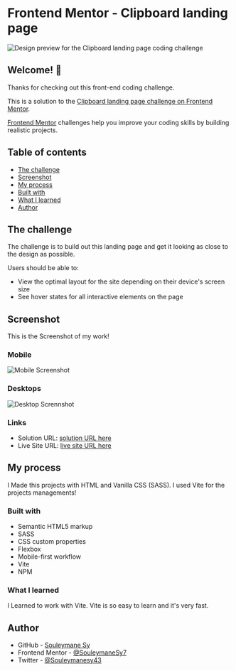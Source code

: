 # Frontend Mentor - Clipboard landing page

![Design preview for the Clipboard landing page coding challenge](./public/design/desktop-preview.jpg)

## Welcome! 👋

Thanks for checking out this front-end coding challenge.

This is a solution to the [Clipboard landing page challenge on Frontend Mentor](https://www.frontendmentor.io/challenges/clipboard-landing-page-5cc9bccd6c4c91111378ecb9).

[Frontend Mentor](https://www.frontendmentor.io) challenges help you improve your coding skills by building realistic projects.

## Table of contents

- [The challenge](#the-challenge)
- [Screenshot](#screenshot)
- [My process](#my-process)
- [Built with](#built-with)
- [What I learned](#what-i-learned)
- [Author](#author)

## The challenge

The challenge is to build out this landing page and get it looking as close to the design as possible.

Users should be able to:

- View the optimal layout for the site depending on their device's screen size
- See hover states for all interactive elements on the page

## Screenshot

This is the Screenshot of my work!

### Mobile

![Mobile Screenshot](./public/preview/Mobile.png)

### Desktops

![Desktop Scrennshot](./public/preview/Desktop.png)

### Links

- Solution URL: [solution URL here](https://www.frontendmentor.io/solutions/clipboard-landing-page-responsive-html-sass-vite-WTX11gpPP-)
- Live Site URL: [live site URL here](https://fem-clipboard-landing-page-omega.vercel.app/)

## My process

I Made this projects with HTML and Vanilla CSS (SASS). I used Vite for the projects managements!

### Built with

- Semantic HTML5 markup
- SASS
- CSS custom properties
- Flexbox
- Mobile-first workflow
- Vite
- NPM

### What I learned

I Learned to work with Vite. Vite is so easy to learn and it's very fast.

## Author

- GitHub - [Souleymane Sy](https://github.com/SouleymaneSy7)
- Frontend Mentor - [@SouleymaneSy7](https://www.frontendmentor.io/profile/SouleymaneSy7)
- Twitter - [@Souleymanesy43](https://twitter.com/Souleymanesy43)

